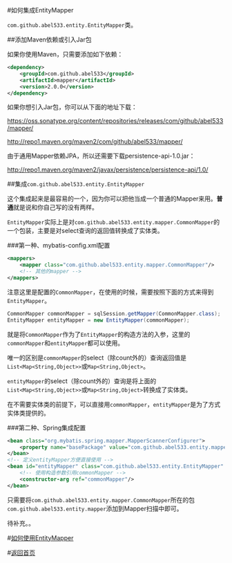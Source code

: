 #如何集成EntityMapper

`com.github.abel533.entity.EntityMapper`类。

##添加Maven依赖或引入Jar包

如果你使用Maven，只需要添加如下依赖：

```xml
<dependency>
    <groupId>com.github.abel533</groupId>
    <artifactId>mapper</artifactId>
    <version>2.0.0</version>
</dependency>
```

如果你想引入Jar包，你可以从下面的地址下载：

https://oss.sonatype.org/content/repositories/releases/com/github/abel533/mapper/

http://repo1.maven.org/maven2/com/github/abel533/mapper/

由于通用Mapper依赖JPA，所以还需要下载persistence-api-1.0.jar：

http://repo1.maven.org/maven2/javax/persistence/persistence-api/1.0/

##集成`com.github.abel533.entity.EntityMapper`

这个集成起来是最容易的一个，因为你可以把他当成一个普通的Mapper来用。<b>普通</b>就是说和你自己写的没有两样。

`EntityMapper`实际上是对`com.github.abel533.entity.mapper.CommonMapper`的一个包装，主要是对select查询的返回值转换成了实体类。

###第一种、mybatis-config.xml配置

```xml
<mappers>
    <mapper class="com.github.abel533.entity.mapper.CommonMapper"/>
    <!-- 其他的mapper -->
</mappers>
```

注意这里是配置的`CommonMapper`，在使用的时候，需要按照下面的方式来得到`EntityMapper`。

```java
CommonMapper commonMapper = sqlSession.getMapper(CommonMapper.class);
EntityMapper entityMapper = new EntityMapper(commonMapper);
```

就是将`CommonMapper`作为了`EntityMapper`的构造方法的入参，这里的`commonMapper`和`entityMapper`都可以使用。

唯一的区别是`commonMapper`的select（除count外的）查询返回值是`List<Map<String,Object>>`或`Map<String,Object>`。

`entityMapper`的select（除count外的）查询是将上面的`List<Map<String,Object>>`或`Map<String,Object>`转换成了实体类。

在不需要实体类的前提下，可以直接用`commonMapper`，`entityMapper`是为了方式实体类提供的。

###第二种、Spring集成配置

```xml
<bean class="org.mybatis.spring.mapper.MapperScannerConfigurer">
    <property name="basePackage" value="com.github.abel533.entity.mapper,其他mapper包"/>
</bean>
<!-- 定义entityMapper方便直接使用 -->
<bean id="entityMapper" class="com.github.abel533.entity.EntityMapper" scope="prototype">
    <!-- 使用构造参数引用commonMapper -->
    <constructor-arg ref="commonMapper"/>
</bean>
```

只需要将`com.github.abel533.entity.mapper.CommonMapper`所在的包`com.github.abel533.entity.mapper`添加到Mapper扫描中即可。

待补充。。

#[如何使用EntityMapper](http://git.oschina.net/free/Mapper/blob/master/wiki/entity/2.Use.md)

#[返回首页](http://git.oschina.net/free/Mapper)
